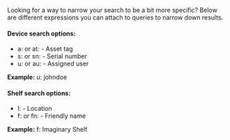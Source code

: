 

Looking for a way to narrow your search to be a bit more specific? Below are different expressions you can attach to queries to narrow down results.

#### Device search options:
* a: or at: - Asset tag
* s: or sn: - Serial number
* u: or au: - Assigned user

**Example:** u: johndoe

#### Shelf search options:
* l: - Location
* f: or fn: - Friendly name

**Example:** f: Imaginary Shelf
